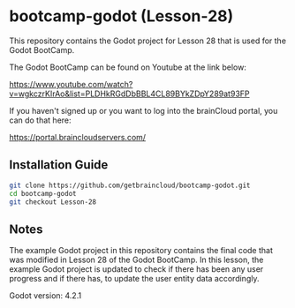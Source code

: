 # bootcamp-godot (Lesson-28)

This repository contains the Godot project for Lesson 28 that is used for the Godot BootCamp.

The Godot BootCamp can be found on Youtube at the link below:

https://www.youtube.com/watch?v=wgkczrKIrAo&list=PLDHkRGdDbBBL4CL89BYkZDpY289at93FP


If you haven't signed up or you want to log into the brainCloud portal, you can do that here:

https://portal.braincloudservers.com/


## Installation Guide

```bash
git clone https://github.com/getbraincloud/bootcamp-godot.git
cd bootcamp-godot
git checkout Lesson-28
```

## Notes

The example Godot project in this repository contains the final code that was modified in Lesson 28 of the Godot BootCamp. In this lesson, the example Godot project is updated to check if there has been any user progress and if there has, to update the user entity data accordingly.

Godot version: 4.2.1
